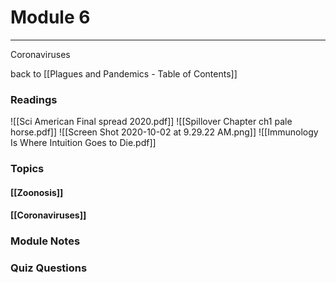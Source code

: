 # Module 6
---
Coronaviruses

back to [[Plagues and Pandemics - Table of Contents]]

### Readings
![[Sci American Final spread 2020.pdf]]
![[Spillover Chapter ch1 pale horse.pdf]]
![[Screen Shot 2020-10-02 at 9.29.22 AM.png]]
![[Immunology Is Where Intuition Goes to Die.pdf]]


### Topics

#### [[Zoonosis]]
#### [[Coronaviruses]]

### Module Notes



### Quiz Questions